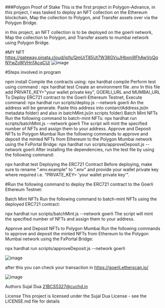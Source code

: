 ###Polygon Proof of Stake 
This is the first project in Polygon-Advance, in this project, I was tasked to deploy an NFT collection on the Ethereum blockchain, Map the collection to Polygon, and Transfer assets over via the Polygon Bridge.

in this project, an NFT collection is to be deployed on the goerli network, Map the collection to Polygon, and Transfer assets to mumbai network using Polygon Bridge.

#MY NFT
https://gateway.pinata.cloud/ipfs/QmUrT85Ut7W38GVuJHbxni9FhAwVoQqNYwZoWVHn1AcqCU/
![image](https://github.com/0Sujal/Polygon-Proof-of-Stake/assets/90201074/beb50cce-dd5c-4102-a132-38abde197265)

#Steps involved in program

npm install
Compile the contracts using: npx hardhat compile
Perform test using command : npx hardhat test
Create an environment file .env In this file add PRIVATE_KEY="your wallet private key", GOERLI_URL and MUMBAI_URL
To Deploy ERC721 contract to the Goerli Ethereum Testnet, Execute command: npx hardhat run scripts/deploy.js --network goerli An the address will be generate. Paste this address into contarctAddress.js(in metadata folder) and also in batchMint.js(in scripts folder)
Batch Mint NFTs Run the following command to batch-mint NFTs: npx hardhat run scripts/batchMint.js --network goerli The script will mint the specified number of NFTs and assign them to your address.
Approve and Deposit NFTs to Polygon Mumbai Run the following commands to approve and deposit the minted NFTs from Ethereum to the Polygon Mumbai network using the FxPortal Bridge: npx hardhat run scripts/approveDeposit.js --network goerli
After installing the dependencies, run the test file by using the following command:

npx hardhat test
Deploying the ERC721 Contract
Before deploying, make sure to rename ".env.example" to ".env" and provide your wallet private key where required i.e. "PRIVATE_KEY= 'your wallet private key'". 

#Run the following command to deploy the ERC721 contract to the Goerli Ethereum Testnet:

Batch Mint NFTs
Run the following command to batch-mint NFTs using the deployed ERC721 contract:

npx hardhat run scripts/batchMint.js --network goerli
The script will mint the specified number of NFTs and assign them to your address.

Approve and Deposit NFTs to Polygon Mumbai
Run the following commands to approve and deposit the minted NFTs from Ethereum to the Polygon Mumbai network using the FxPortal Bridge:

npx hardhat run scripts/approveDeposit.js --network goerli

![image](https://github.com/0Sujal/Polygon-Proof-of-Stake/assets/90201074/ccc19d36-015f-440e-b30c-6db6ed50d26b)


after this you can check  your transaction in https://goerli.etherscan.io/

![image](https://github.com/0Sujal/Polygon-Proof-of-Stake/assets/90201074/e10c5c41-1248-45aa-9f2a-68ca518efb58)


Authors Sujal Dua 21BCS5327@cuchd.in

License This project is licensed under the Sujal Dua License - see the LICENSE.md file for details
